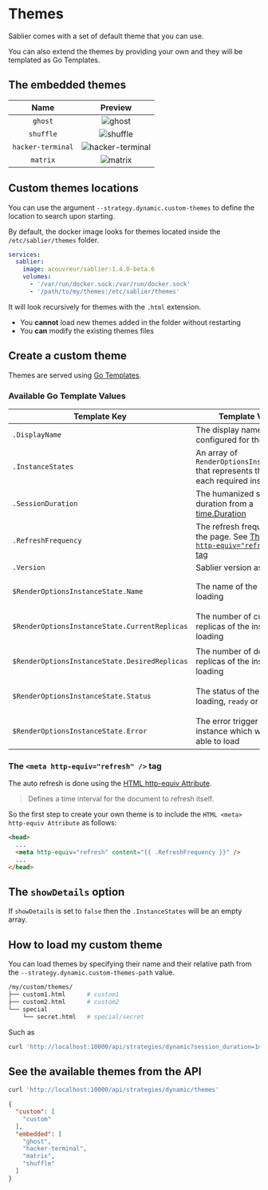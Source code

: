 # Themes

Sablier comes with a set of default theme that you can use.

You can also extend the themes by providing your own and they will be templated as Go Templates.

## The embedded themes


|       Name        |                                                  Preview                                                  |
| :---------------: | :-------------------------------------------------------------------------------------------------------: |
|      `ghost`      |           ![ghost](https://raw.githubusercontent.com/acouvreur/sablier/main/docs/img/ghost.png)           |
|     `shuffle`     |         ![shuffle](https://raw.githubusercontent.com/acouvreur/sablier/main/docs/img/shuffle.png)         |
| `hacker-terminal` | ![hacker-terminal](https://raw.githubusercontent.com/acouvreur/sablier/main/docs/img/hacker-terminal.png) |
|     `matrix`      |          ![matrix](https://raw.githubusercontent.com/acouvreur/sablier/main/docs/img/matrix.png)          |



## Custom themes locations

You can use the argument `--strategy.dynamic.custom-themes` to define the location to search upon starting.

By default, the docker image looks for themes located inside the `/etc/sablier/themes` folder.

```yaml
services:
  sablier:
    image: acouvreur/sablier:1.4.0-beta.6
    volumes:
      - '/var/run/docker.sock:/var/run/docker.sock'
      - '/path/to/my/themes:/etc/sablier/themes'
```

It will look recursively for themes with the `.html` extension.

- You **cannot** load new themes added in the folder without restarting
- You **can** modify the existing themes files

## Create a custom theme

Themes are served using [Go Templates](https://pkg.go.dev/text/template).

### Available Go Template Values

| Template Key                                  | Template Value                                                                                                      | Go Template Usage                                                                        |
| --------------------------------------------- | ------------------------------------------------------------------------------------------------------------------- | ---------------------------------------------------------------------------------------- |
| `.DisplayName`                                | The display name configured for the session                                                                         | `{{ .DisplayName }}`                                                                     |
| `.InstanceStates`                             | An array of `RenderOptionsInstanceState` that represents the state of each required instances                       | `{{- range $i, $instance := .InstanceStates }}{{ end -}}`                                |
| `.SessionDuration`                            | The humanized session duration from a [time.Duration](https://pkg.go.dev/time#Duration)                             | `{{ .SessionDuration }}`                                                                 |
| `.RefreshFrequency`                           | The refresh frequency for the page. See [The `<meta http-equiv="refresh" />` tag](#the-meta-http-equivrefresh--tag) | `<meta http-equiv="refresh" content="{{ .RefreshFrequency }}" />`                        |
| `.Version`                                    | Sablier version as a string                                                                                         | `{{ .Version }}`                                                                         |
| `$RenderOptionsInstanceState.Name`            | The name of the instance loading                                                                                    | `{{- range $i, $instance := .InstanceStates }}{{ $instance.Name }}{{ end -}}`            |
| `$RenderOptionsInstanceState.CurrentReplicas` | The number of current replicas of the instance loading                                                              | `{{- range $i, $instance := .InstanceStates }}{{ $instance.CurrentReplicas }}{{ end -}}` |
| `$RenderOptionsInstanceState.DesiredReplicas` | The number of desired replicas of the instance loading                                                              | `{{- range $i, $instance := .InstanceStates }}{{ $instance.DesiredReplicas }}{{ end -}}` |
| `$RenderOptionsInstanceState.Status`          | The status of the instance loading, `ready` or `not-ready`                                                          | `{{- range $i, $instance := .InstanceStates }}{{ $instance.Status }}{{ end -}}`          |
| `$RenderOptionsInstanceState.Error`           | The error trigger by this instance which won't be able to load                                                      | `{{- range $i, $instance := .InstanceStates }}{{ $instance.Error }}{{ end -}}`           |

### The `<meta http-equiv="refresh" />` tag

The auto refresh is done using the [HTML <meta> http-equiv Attribute](https://www.w3schools.com/tags/att_meta_http_equiv.asp).

> Defines a time interval for the document to refresh itself.

So the first step to create your own theme is to include the `HTML <meta> http-equiv Attribute` as follows:

```html
<head>
  ...
  <meta http-equiv="refresh" content="{{ .RefreshFrequency }}" />
  ...
</head>
```

## The `showDetails` option

If `showDetails` is set to `false` then the `.InstanceStates` will be an empty array.

## How to load my custom theme

You can load themes by specifying their name and their relative path from the `--strategy.dynamic.custom-themes-path` value.

```bash
/my/custom/themes/
├── custom1.html      # custom1
├── custom2.html      # custom2
└── special
    └── secret.html   # special/secret
```

Such as 

```bash
curl 'http://localhost:10000/api/strategies/dynamic?session_duration=1m&names=nginx&theme=custom1'
```

## See the available themes from the API

```bash
curl 'http://localhost:10000/api/strategies/dynamic/themes'
```
```json
{
  "custom": [
    "custom"
  ],
  "embedded": [
    "ghost",
    "hacker-terminal",
    "matrix",
    "shuffle"
  ]
}
```